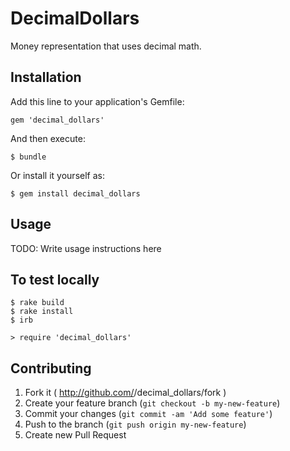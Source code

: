 # DecimalDollars

Money representation that uses decimal math.

## Installation

Add this line to your application's Gemfile:

    gem 'decimal_dollars'

And then execute:

    $ bundle

Or install it yourself as:

    $ gem install decimal_dollars

## Usage

TODO: Write usage instructions here

## To test locally

    $ rake build
    $ rake install
    $ irb

    > require 'decimal_dollars'

## Contributing

1. Fork it ( http://github.com/<my-github-username>/decimal_dollars/fork )
2. Create your feature branch (`git checkout -b my-new-feature`)
3. Commit your changes (`git commit -am 'Add some feature'`)
4. Push to the branch (`git push origin my-new-feature`)
5. Create new Pull Request
